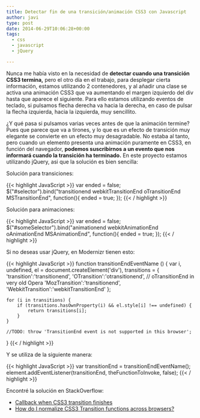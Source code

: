 ```yaml
---
title: Detectar fin de una transición/animación CSS3 con Javascript
author: javi
type: post
date: 2014-06-29T10:06:28+00:00
tags:
  - css
  - javascript
  - jQuery

---
```


Nunca me había visto en la necesidad de **detectar cuando una transición CSS3 termina,** pero el otro día en el trabajo, para desplegar cierta información, estamos utilizando 2 contenedores, y al añadir una clase se activa una animación CSS3 que va aumentando el margen izquierdo del div hasta que aparece el siguiente. Para ello estamos utilizando eventos de teclado, si pulsamos flecha derecha va hacia la derecha, en caso de pulsar la flecha izquierda, hacia la izquierda, muy sencillito.

¿Y qué pasa si pulsamos varias veces antes de que la animación termine? Pues que parece que va a tirones, y lo que es un efecto de transición muy elegante se convierte en un efecto muy desagradable. No estaba al tanto, pero cuando un elemento presenta una animación puramente en CSS3, en función del navegador, **podemos suscribirnos a un evento que nos informará cuando la transición ha terminado.** En este proyecto estamos utilizando jQuery, asi que la solución es bien sencilla:

Solución para transiciones:

{{< highlight JavaScript >}}
var ended = false;
$("#selector").bind("transitionend
                     webkitTransitionEnd 
                     oTransitionEnd 
                     MSTransitionEnd", function(){ 
                        ended = true;
                    });
{{< / highlight >}}

Solución para animaciones:

{{< highlight JavaScript >}}
var ended = false;
$("#someSelector").bind("animationend 
                         webkitAnimationEnd 
                         oAnimationEnd 
                         MSAnimationEnd", function(){
                        ended = true;
                    });
{{< / highlight >}}

Si no deseas usar jQuery, en Modernizr tienen esto:

{{< highlight JavaScript >}}
function transitionEndEventName () {
    var i,
        undefined,
        el = document.createElement('div'),
        transitions = {
            'transition':'transitionend',
            'OTransition':'otransitionend',  // oTransitionEnd in very old Opera
            'MozTransition':'transitionend',
            'WebkitTransition':'webkitTransitionEnd'
        };

    for (i in transitions) {
        if (transitions.hasOwnProperty(i) && el.style[i] !== undefined) {
            return transitions[i];
        }
    }

    //TODO: throw 'TransitionEnd event is not supported in this browser'; 
}
{{< / highlight >}}

Y se utiliza de la siguiente manera:

{{< highlight JavaScript >}}
var transitionEnd = transitionEndEventName();
element.addEventListener(transitionEnd, theFunctionToInvoke, false);
{{< / highlight >}}


Encontré la solución en StackOverflow:

* [Callback when CSS3 transition finishes][1]
* [How do I normalize CSS3 Transition functions across browsers?][2]

 [1]: http://stackoverflow.com/questions/9255279/callback-when-css3-transition-finishes "Callback when CSS3 transition finishes"
 [2]: http://stackoverflow.com/questions/5023514/how-do-i-normalize-css3-transition-functions-across-browsers "How do I normalize CSS3 Transition functions across browsers?"
